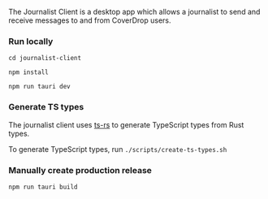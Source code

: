 The Journalist Client is a desktop app which allows a journalist to send and
receive messages to and from CoverDrop users.

### Run locally

`cd journalist-client`

`npm install`

`npm run tauri dev`

### Generate TS types

The journalist client uses [ts-rs](https://github.com/Aleph-Alpha/ts-rs) to
generate TypeScript types from Rust types.

To generate TypeScript types, run `./scripts/create-ts-types.sh`

### Manually create production release

`npm run tauri build`
